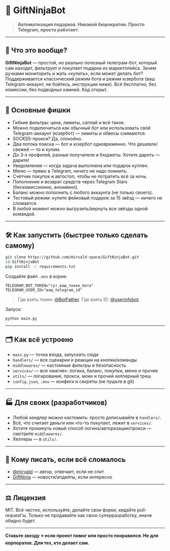 # 🎁 GiftNinjaBot

> **Автоматизация подарков. Никакой бюрократии. Просто Telegram, просто работает.**

---

## 🤖 Что это вообще?

**GiftNinjaBot** — простой, но реально полезный телеграм-бот, который сам находит, фильтрует и покупает подарки из маркетплейса. Зачем ручками мониторить и жать «купить», если может делать бот? Поддерживается классический режим бота и режим юзербота (ваш Telegram-аккаунт, не бойтесь, инструкции ниже). Всё бесплатно, без комиссии, без подводных камней. Код открыт.

---

## 🧩 Основные фишки

* Гибкие фильтры: цена, лимиты, саплай и всё такое.
* Можно подключиться как обычный бот или использовать свой Telegram-аккаунт (юзербот) — лимиты и обвесы снимаются.
* SOCKS5-прокси? Да, спокойно.
* Два потока поиска — бот и юзербот одновременно. Что дешевле/свежей — то и купим.
* До 3-х профилей, разные получатели и бюджеты. Хотите дарить — дарите!
* Уведомления — когда задача выполнена или подарок куплен.
* Меню — прямо в Telegram, ничего не надо помнить.
* Счётчик покупок и автостоп, чтобы не потратить всё за ночь.
* Пополнение и возврат средств через Telegram Stars (бескомиссионно, анонимно).
* Баланс можно пополнить с любого аккаунта (не только своего).
* Тестовый режим: купите фейковый подарок за 15 звёзд — ничего не сломается.
* В любой момент можно выгрузить/вернуть все звёзды одной командой.

---

## 🛠 Как запустить (быстрее только сделать самому)

```bash
git clone https://github.com/mirvald-space/GiftNinjaBot.git
cd GiftNinjaBot
pip install -r requirements.txt
```

Создайте файл `.env` в корне:

```env
TELEGRAM_BOT_TOKEN="тут_ваш_токен_бота"
TELEGRAM_USER_ID="ваш_telegram_id"
```

> Где взять токен: [@BotFather](https://t.me/BotFather).
> Где взять ID: [@userinfobot](https://t.me/userinfobot).

Запуск:

```bash
python main.py
```

---

## 🗂 Как всё устроено

* `main.py` — точка входа, запускать сюда
* `handlers/` — все сценарии и реакции на кнопки/команды
* `middlewares/` — кастомные фильтры и безопасность
* `services/` — вся «магия»: логика, баланс, покупки, меню и прочее
* `utils/` — логирование, прокси, моки и прочий хелперный треш
* `config.json`, `.env` — конфиги и секреты (не пушьте в git)

---

## 🏭 Для своих (разработчиков)

* Любой хендлер можно кастомить: просто дописывайте в `handlers/`.
* Всё, что считает деньги или что-то покупает, лежит в `services/`.
* Хотите прокинуть новый способ логина/авторизации/прокси — смотрите `middlewares/`.
* Хелперы — в `utils/`.


---


## 🤝 Кому писать, если всё сломалось

* [@mirvaId](https://t.me/mirvaId) — автор, отвечает, если не спит
* [GiftNinja](https://t.me/+kJTdSYRGDc45OTE8) — новости/апдейты, если интересно

---

## ⚖️ Лицензия

MIT. Всё честно, используйте, делайте свои форки, кидайте pull-request'ы. Только не продавайте как свою суперразработку, иначе обидно будет.

---

**Ставьте звезду ⭐ если проект помог или просто понравился.
Не для корпоратов. Для тех, кто делает сам.**
